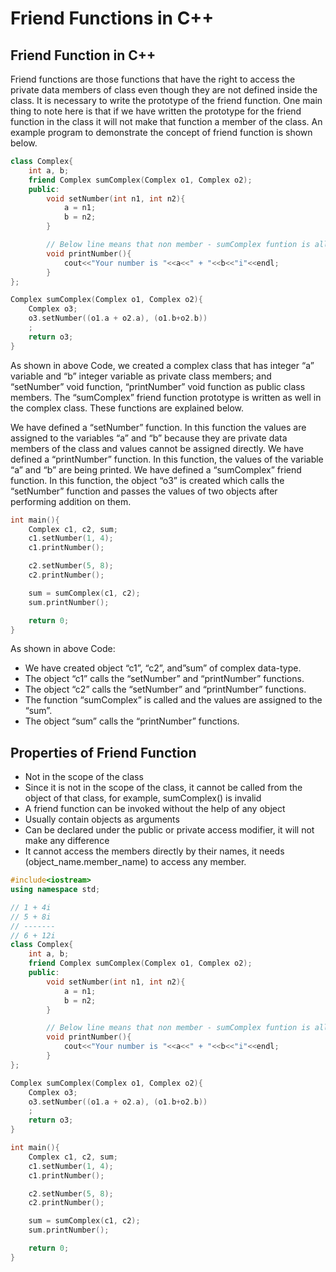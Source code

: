 # Friend Functions in C++ 
## Friend Function in C++
Friend functions are those functions that have the right to access the private data members of class even though they are not defined inside the class. It is necessary to write the prototype of the friend function. One main thing to note here is that if we have written the prototype for the friend function in the class it will not make that function a member of the class. An example program to demonstrate the concept of friend function is shown below.
```cpp
class Complex{
    int a, b;
    friend Complex sumComplex(Complex o1, Complex o2);
    public:
        void setNumber(int n1, int n2){
            a = n1;
            b = n2;
        }

        // Below line means that non member - sumComplex funtion is allowed to do anything with my private parts (members)
        void printNumber(){
            cout<<"Your number is "<<a<<" + "<<b<<"i"<<endl;
        }
};

Complex sumComplex(Complex o1, Complex o2){
    Complex o3;
    o3.setNumber((o1.a + o2.a), (o1.b+o2.b))
    ;
    return o3;
}
```
As shown in above Code, we created a complex class that has integer “a” variable and “b” integer variable as private class members; and “setNumber” void function, “printNumber” void function as public class members. The “sumComplex” friend function prototype is written as well in the complex class. These functions are explained below.

We have defined a “setNumber” function. In this function the values are assigned to the variables “a” and “b” because they are private data members of the class and values cannot be assigned directly. We have defined a “printNumber” function. In this function, the values of the variable “a” and “b” are being printed. We have defined a “sumComplex” friend function. In this function, the object “o3” is created which calls the “setNumber” function and passes the values of two objects after performing addition on them.
```cpp
int main(){
    Complex c1, c2, sum;
    c1.setNumber(1, 4);
    c1.printNumber();

    c2.setNumber(5, 8);
    c2.printNumber();

    sum = sumComplex(c1, c2);
    sum.printNumber();

    return 0;
}
```
As shown in above Code:

- We have created object “c1”, “c2”, and”sum” of complex data-type.
- The object “c1” calls the “setNumber” and “printNumber” functions.
- The object “c2” calls the “setNumber” and “printNumber” functions.
- The function “sumComplex” is called and the values are assigned to the “sum”.
- The object “sum” calls the “printNumber” functions.
## Properties of Friend Function
- Not in the scope of the class
- Since it is not in the scope of the class, it cannot be called from the object of that class, for example, sumComplex() is invalid
- A friend function can be invoked without the help of any object
- Usually contain objects as arguments
- Can be declared under the public or private access modifier, it will not make any difference
- It cannot access the members directly by their names, it needs (object_name.member_name) to access any member.
```cpp
#include<iostream>
using namespace std;

// 1 + 4i
// 5 + 8i
// -------
// 6 + 12i 
class Complex{
    int a, b;
    friend Complex sumComplex(Complex o1, Complex o2);
    public:
        void setNumber(int n1, int n2){
            a = n1;
            b = n2;
        }

        // Below line means that non member - sumComplex funtion is allowed to do anything with my private parts (members)
        void printNumber(){
            cout<<"Your number is "<<a<<" + "<<b<<"i"<<endl;
        }
};

Complex sumComplex(Complex o1, Complex o2){
    Complex o3;
    o3.setNumber((o1.a + o2.a), (o1.b+o2.b))
    ;
    return o3;
}

int main(){
    Complex c1, c2, sum;
    c1.setNumber(1, 4);
    c1.printNumber();

    c2.setNumber(5, 8);
    c2.printNumber();

    sum = sumComplex(c1, c2);
    sum.printNumber();

    return 0;
}
```